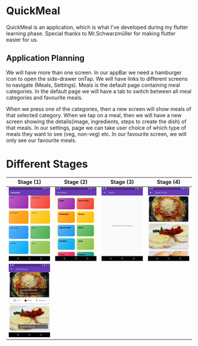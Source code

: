 # QuickMeal
QuickMeal is an application, which is what I've developed during my flutter learning phase. Special thanks to Mr.Schwarzmüller for
making flutter easier for us.

## Application Planning

We will have more than one screen. In our appBar we need a hamburger icon to open the side-drawer onTap. We will have links to
different screens to navigate (Meals, Settings). Meals is the default page containing meal categories. In the default page we will
have a tab to switch between all meal categories and favourite meals. 

When we press one of the categories, then a new screen will show meals of that selected category. When we tap on a meal,
then we will have a new screen showing the details(image, ingredients, steps to create the dish) of that meals. In our settings, page we can take user choice of which type of meals they want to see (veg, non-veg) etc. In our favourite screen,
we will only see our favourite meals.

# Different Stages

Stage (1)             |  Stage (2)             | Stage (3)            | Stage (4)                   
:-------------------------:|:-------------------------:|:-------------------------:|:-------------------------:
| ![Stage 01](screenshots/Stage01.png)  |  ![Stage 02](screenshots/Stage02.png)  | ![Stage 03](screenshots/Stage03.png) | ![Stage 04](screenshots/Stage04.png) |
| ![Stage 05](screenshots/Stage05.png)  |


